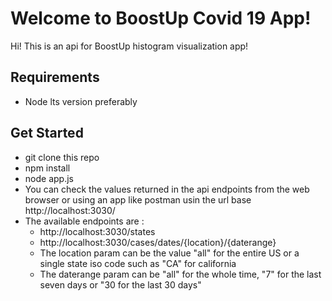 # Welcome to BoostUp Covid 19 App!

Hi! This is an api for BoostUp histogram visualization app!

## Requirements

- Node lts version preferably

## Get Started

- git clone this repo
- npm install
- node app.js
- You can check the values returned in the api endpoints from the web browser or using an app like postman usin the url base http://localhost:3030/
- The available endpoints are :
  - http://localhost:3030/states
  - http://localhost:3030/cases/dates/{location}/{daterange}
  - The location param can be the value "all" for the entire US or a single state iso code such as "CA" for california
  - The daterange param can be "all" for the whole time, "7" for the last seven days or "30 for the last 30 days"
